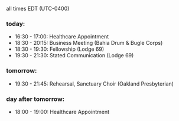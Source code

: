 all times EDT (UTC-0400)

### today:

* 16:30 - 17:00: Healthcare Appointment 
* 18:30 - 20:15: Business Meeting (Bahia Drum & Bugle Corps)
* 18:30 - 19:30: Fellowship (Lodge 69)
* 19:30 - 21:30: Stated Communication (Lodge 69)

### tomorrow:

* 19:30 - 21:45: Rehearsal, Sanctuary Choir (Oakland Presbyterian)

### day after tomorrow:

* 18:00 - 19:00: Healthcare Appointment 
